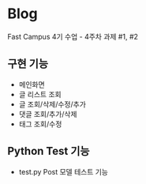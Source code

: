 # Blog

Fast Campus 4기 수업 - 4주차 과제 #1, #2

## 구현 기능

- 메인화면
- 글 리스트 조회
- 글 조회/삭제/수정/추가
- 댓글 조회/추가/삭제
- 태그 조회/수정

## Python Test 기능

- test.py Post 모델 테스트 기능
